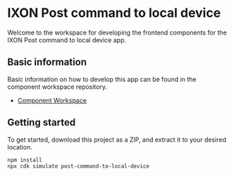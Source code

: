 # IXON Post command to local device

Welcome to the workspace for developing the frontend components for the IXON Post command to local device app.

## Basic information

Basic information on how to develop this app can be found in the component workspace repository.

- [Component Workspace](https://github.com/ixoncloud/component-workspace)

## Getting started

To get started, download this project as a ZIP, and extract it to your desired location.

```sh
npm install
npx cdk simulate post-command-to-local-device
```
